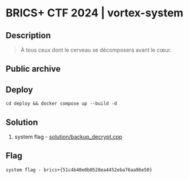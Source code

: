 # BRICS+ CTF 2024 | vortex-system

## Description

> À tous ceux dont le cerveau se décomposera avant le cœur.
> 

## Public archive

## Deploy

```
cd deploy && docker compose up --build -d
```

## Solution

1. system flag - [solution/backup_decrypt.cpp](solution/backup_decrypt.cpp)

## Flag

```
system flag - brics+{51c4b40e0b0528ea4452eba76aa96e50}
```